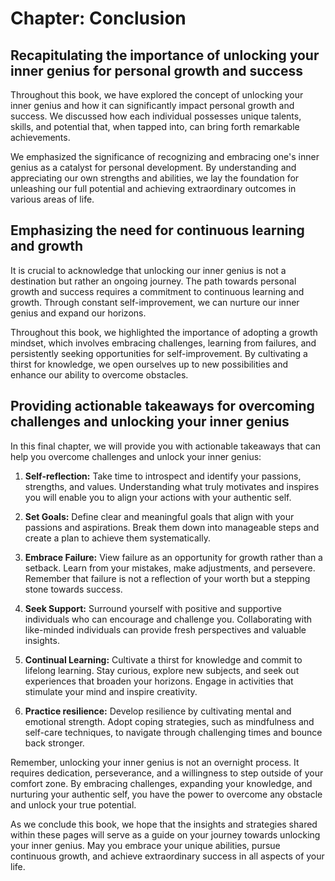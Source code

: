 Chapter: Conclusion
===================

Recapitulating the importance of unlocking your inner genius for personal growth and success
--------------------------------------------------------------------------------------------

Throughout this book, we have explored the concept of unlocking your inner genius and how it can significantly impact personal growth and success. We discussed how each individual possesses unique talents, skills, and potential that, when tapped into, can bring forth remarkable achievements.

We emphasized the significance of recognizing and embracing one's inner genius as a catalyst for personal development. By understanding and appreciating our own strengths and abilities, we lay the foundation for unleashing our full potential and achieving extraordinary outcomes in various areas of life.

Emphasizing the need for continuous learning and growth
-------------------------------------------------------

It is crucial to acknowledge that unlocking our inner genius is not a destination but rather an ongoing journey. The path towards personal growth and success requires a commitment to continuous learning and growth. Through constant self-improvement, we can nurture our inner genius and expand our horizons.

Throughout this book, we highlighted the importance of adopting a growth mindset, which involves embracing challenges, learning from failures, and persistently seeking opportunities for self-improvement. By cultivating a thirst for knowledge, we open ourselves up to new possibilities and enhance our ability to overcome obstacles.

Providing actionable takeaways for overcoming challenges and unlocking your inner genius
----------------------------------------------------------------------------------------

In this final chapter, we will provide you with actionable takeaways that can help you overcome challenges and unlock your inner genius:

1. **Self-reflection:** Take time to introspect and identify your passions, strengths, and values. Understanding what truly motivates and inspires you will enable you to align your actions with your authentic self.

2. **Set Goals:** Define clear and meaningful goals that align with your passions and aspirations. Break them down into manageable steps and create a plan to achieve them systematically.

3. **Embrace Failure:** View failure as an opportunity for growth rather than a setback. Learn from your mistakes, make adjustments, and persevere. Remember that failure is not a reflection of your worth but a stepping stone towards success.

4. **Seek Support:** Surround yourself with positive and supportive individuals who can encourage and challenge you. Collaborating with like-minded individuals can provide fresh perspectives and valuable insights.

5. **Continual Learning:** Cultivate a thirst for knowledge and commit to lifelong learning. Stay curious, explore new subjects, and seek out experiences that broaden your horizons. Engage in activities that stimulate your mind and inspire creativity.

6. **Practice resilience:** Develop resilience by cultivating mental and emotional strength. Adopt coping strategies, such as mindfulness and self-care techniques, to navigate through challenging times and bounce back stronger.

Remember, unlocking your inner genius is not an overnight process. It requires dedication, perseverance, and a willingness to step outside of your comfort zone. By embracing challenges, expanding your knowledge, and nurturing your authentic self, you have the power to overcome any obstacle and unlock your true potential.

As we conclude this book, we hope that the insights and strategies shared within these pages will serve as a guide on your journey towards unlocking your inner genius. May you embrace your unique abilities, pursue continuous growth, and achieve extraordinary success in all aspects of your life.
